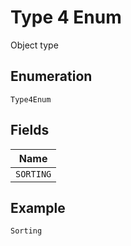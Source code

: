 
# Type 4 Enum

Object type

## Enumeration

`Type4Enum`

## Fields

| Name |
|  --- |
| `SORTING` |

## Example

```
Sorting
```

